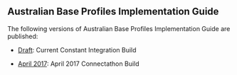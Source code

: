 ## Australian Base Profiles Implementation Guide

The following versions of Australian Base Profiles Implementation Guide are published:

* [Draft](http://build.fhir.org/ig/hl7au/au-fhir-base/index.html): Current Constant Integration Build

* [April 2017](http://fhir.hl7.org.au/fhir/base2017Apr/index.html): April 2017 Connectathon Build
